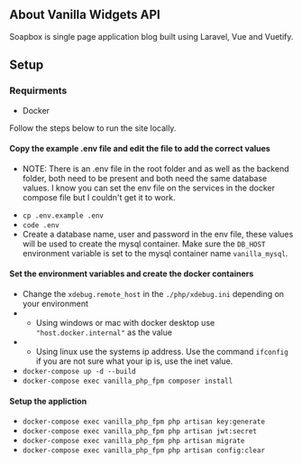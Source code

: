## About Vanilla Widgets API

Soapbox is single page application blog built using Laravel, Vue and Vuetify.

## Setup

### Requirments
- Docker

Follow the steps below to run the site locally.

#### Copy the example .env file and edit the file to add the correct values
* NOTE: There is an .env file in the root folder and as well as the backend folder, both need to be present and both need the same database values. I know you can set the env file on the services in the docker compose file but I couldn't get it to work.

- `cp .env.example .env`
- `code .env`
- Create a database name, user and password in the env file, these values will be used to create the mysql container. Make sure the `DB_HOST` environment variable is set to the mysql container name `vanilla_mysql`.

#### Set the environment variables and create the docker containers
- Change the `xdebug.remote_host` in the `./php/xdebug.ini` depending on your environment
- - Using windows or mac with docker desktop use `"host.docker.internal"` as the value
- - Using linux use the systems ip address. Use the command `ifconfig` if you are not sure what your ip is, use the inet value.
- `docker-compose up -d --build`
- `docker-compose exec vanilla_php_fpm composer install`

#### Setup the appliction
- `docker-compose exec vanilla_php_fpm php artisan key:generate`
- `docker-compose exec vanilla_php_fpm php artisan jwt:secret`
- `docker-compose exec vanilla_php_fpm php artisan migrate`
- `docker-compose exec vanilla_php_fpm php artisan config:clear`